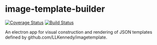 # image-template-builder

[![Coverage Status](https://coveralls.io/repos/github/LLKennedy/image-template-builder/badge.svg?branch=master)](https://coveralls.io/github/LLKennedy/image-template-builder?branch=master)
[![Build Status](https://travis-ci.org/LLKennedy/image-template-builder.svg?branch=master)](https://travis-ci.org/LLKennedy/image-template-builder)

An electron app for visual construction and rendering of JSON templates defined by github.com/LLKennedy/imagetemplate.
